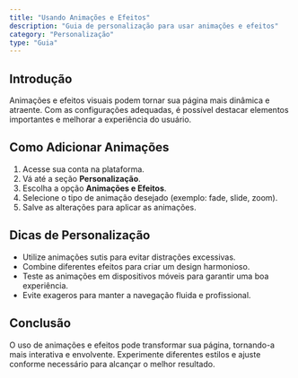 ```yaml
---
title: "Usando Animações e Efeitos"
description: "Guia de personalização para usar animações e efeitos"
category: "Personalização"
type: "Guia"
---
```


## Introdução
Animações e efeitos visuais podem tornar sua página mais dinâmica e atraente. Com as configurações adequadas, é possível destacar elementos importantes e melhorar a experiência do usuário.

## Como Adicionar Animações
1. Acesse sua conta na plataforma.
2. Vá até a seção **Personalização**.
3. Escolha a opção **Animações e Efeitos**.
4. Selecione o tipo de animação desejado (exemplo: fade, slide, zoom).
5. Salve as alterações para aplicar as animações.

## Dicas de Personalização
- Utilize animações sutis para evitar distrações excessivas.
- Combine diferentes efeitos para criar um design harmonioso.
- Teste as animações em dispositivos móveis para garantir uma boa experiência.
- Evite exageros para manter a navegação fluida e profissional.

## Conclusão
O uso de animações e efeitos pode transformar sua página, tornando-a mais interativa e envolvente. Experimente diferentes estilos e ajuste conforme necessário para alcançar o melhor resultado.


